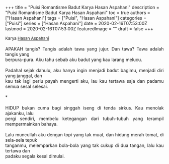 +++
title = "Puisi Romantisme Badut Karya Hasan Aspahani"
description = "Puisi Romantisme Badut Karya Hasan Aspahani"
toc = true
authors = ["Hasan Aspahani"]
tags = ["Puisi", "Hasan Aspahani"]
categories = ["Puisi"]
series = ["Hasan Aspahani"]
date = 2020-02-16T07:53:00Z
lastmod = 2020-02-16T07:53:00Z
featuredImage = ""
draft = false
+++

<div style="text-align: justify;">
<div style="font-size: small;">Karya <a href="/authors/hasan-aspahani/" target="_blank">Hasan Aspahani</a></div><br />
APAKAH tangis? Tangis adalah tawa yang jujur. Dan tawa? Tawa adalah tangis yang<br />berpura-pura. Aku tahu sebab aku badut yang kau larang melucu.<br /><br />Padahal sejak dahulu, aku hanya ingin menjadi badut bagimu, menjadi diri yang janggal, dan<br />kau tak lagi perlu payah mengerti aku, lau kau tertawa saja dan padamu semua sesal selesai.<br /><br />*<br /><br />HIDUP bukan cuma bagi singgah iseng di tenda sirkus. Kau menolak ajakanku, lalu<br />pergi sendiri, membelu ketegangan dari tubuh-tubuh yang terampil mempermainkan bahaya.<br /><br />Lalu muncullah aku dengan topi yang tak muat, dan hidung merah tomat, di sela-sela tepuk<br />tanganmu, melemparkan bola-bola yang tak cukup di dua tangan, lalu kau tertawa dan<br />padaku segala kesal dimulai.</div>
